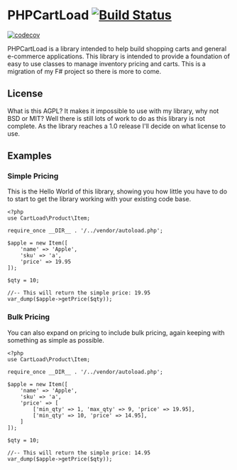 # PHPCartLoad [![Build Status](https://travis-ci.org/joseph-montanez/PHPCartLoad.svg?branch=master)](https://travis-ci.org/joseph-montanez/PHPCartLoad) #

[![codecov](https://codecov.io/gh/joseph-montanez/PHPCartLoad/branch/master/graph/badge.svg)](https://codecov.io/gh/joseph-montanez/PHPCartLoad)

PHPCartLoad is a library intended to help build shopping carts and general e-commerce applications. This library is intended to provide a foundation of easy to use classes to manage inventory pricing and carts. This is a migration of my F# project so there is more to come.

## License

What is this AGPL? It makes it impossible to use with my library, why not BSD or MIT? Well there is still lots of work to do as this library is not complete. As the library reaches a 1.0 release I'll decide on what license to use.

## Examples

### Simple Pricing

This is the Hello World of this library, showing you how little you have to do to start to get the library working with your existing code base.

    <?php
    use CartLoad\Product\Item;

    require_once __DIR__ . '/../vendor/autoload.php';

    $apple = new Item([
        'name' => 'Apple',
        'sku' => 'a',
        'price' => 19.95
    ]);

    $qty = 10;

    //-- This will return the simple price: 19.95
    var_dump($apple->getPrice($qty));

### Bulk Pricing

You can also expand on pricing to include bulk pricing, again keeping with something as simple as possible.

    <?php
    use CartLoad\Product\Item;

    require_once __DIR__ . '/../vendor/autoload.php';

    $apple = new Item([
        'name' => 'Apple',
        'sku' => 'a',
        'price' => [
            ['min_qty' => 1, 'max_qty' => 9, 'price' => 19.95],
            ['min_qty' => 10, 'price' => 14.95],
        ]
    ]);

    $qty = 10;

    //-- This will return the simple price: 14.95
    var_dump($apple->getPrice($qty));

